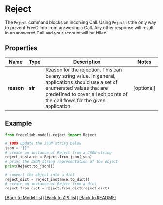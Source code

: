 # Reject

The `Reject` command blocks an incoming Call. Using `Reject` is the only way to prevent FreeClimb from answering a Call. Any other response will result in an answered Call and your account will be billed.

## Properties

Name | Type | Description | Notes
------------ | ------------- | ------------- | -------------
**reason** | **str** | Reason for the rejection. This can be any string value. In general, applications should use a set of enumerated values that are predefined to cover all exit points of the call flows for the given application. | [optional] 

## Example

```python
from freeclimb.models.reject import Reject

# TODO update the JSON string below
json = "{}"
# create an instance of Reject from a JSON string
reject_instance = Reject.from_json(json)
# print the JSON string representation of the object
print(Reject.to_json())

# convert the object into a dict
reject_dict = reject_instance.to_dict()
# create an instance of Reject from a dict
reject_from_dict = Reject.from_dict(reject_dict)
```
[[Back to Model list]](../README.md#documentation-for-models) [[Back to API list]](../README.md#documentation-for-api-endpoints) [[Back to README]](../README.md)


